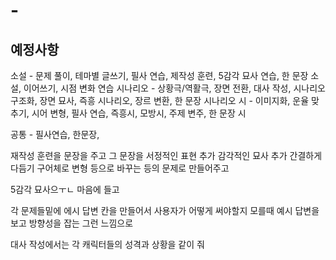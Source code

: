 # -

## 예정사항
소설 - 문제 풀이, 테마별 글쓰기, 필사 연습, 제작성 훈련, 5감각 묘사 연습, 한 문장 소설, 이어쓰기, 시점 변화 연습
시나리오 - 상황극/역활극, 장면 전환, 대사 작성, 시나리오 구조화, 장면 묘사, 즉흥 시나리오, 장르 변환, 한 문장 시나리오
시 - 이미지화, 운율 맞추기, 시어 변형, 필사 연습, 즉흥시, 모방시, 주제 변주, 한 문장 시

공통 - 필사연습, 한문장, 

재작성 훈련을 문장을 주고 그 문장을 
 서정적인 표현 추가
 감각적인 묘사 추가
 간결하게 다듬기
 구어체로 변형
등으로 바꾸는 등의 문제로 만들어주고 

5감각 묘사으ㅜㄴ 마음에 들고

각 문제들밑에 에시 답변 칸을 만들어서 사용자가 어떻게 써야할지 모를때 예시 답변을 보고 방향성을 잡는 그런 느낌으로 

대사 작성에서는 각 캐릭터들의 성격과 상황을 같이 줘
